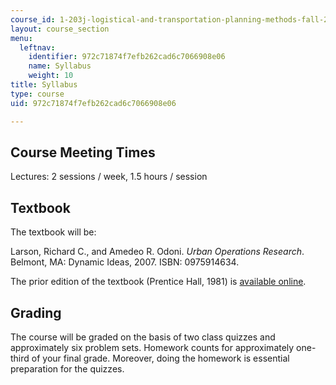 ```yaml
---
course_id: 1-203j-logistical-and-transportation-planning-methods-fall-2006
layout: course_section
menu:
  leftnav:
    identifier: 972c71874f7efb262cad6c7066908e06
    name: Syllabus
    weight: 10
title: Syllabus
type: course
uid: 972c71874f7efb262cad6c7066908e06

---
```


Course Meeting Times
--------------------

Lectures: 2 sessions / week, 1.5 hours / session

Textbook
--------

The textbook will be:

Larson, Richard C., and Amedeo R. Odoni. _Urban Operations Research_. Belmont, MA: Dynamic Ideas, 2007. ISBN: 0975914634.

The prior edition of the textbook (Prentice Hall, 1981) is [available online](http://web.mit.edu/urban_or_book/www/book/index.html).

Grading
-------

The course will be graded on the basis of two class quizzes and approximately six problem sets. Homework counts for approximately one-third of your final grade. Moreover, doing the homework is essential preparation for the quizzes.